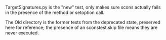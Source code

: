 TargetSignatures.py is the "new" test, only makes sure scons actually
fails in the presence of the method or setoption call.

The Old directory is the former tests from the deprecated state,
preserved here for reference; the presence of an sconstest.skip file
means they are never executed.
